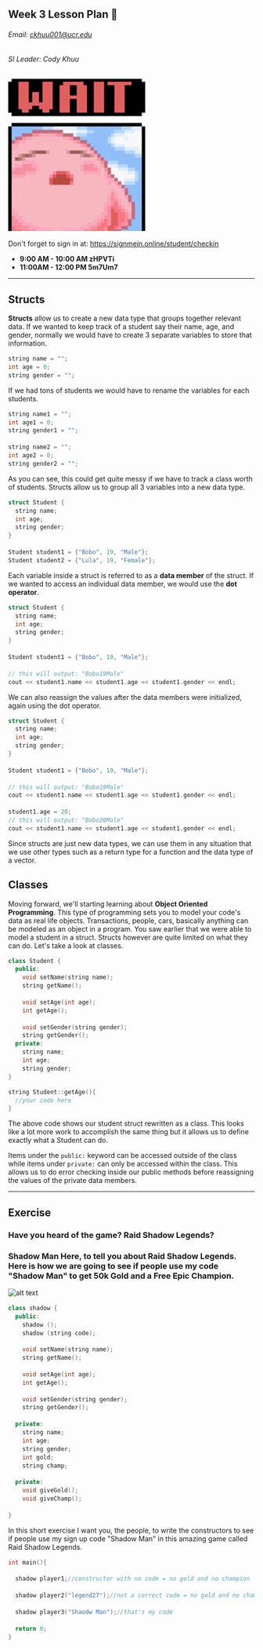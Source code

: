 ## Week 3 Lesson Plan :thinking:
###### Email: ckhuu001@ucr.edu
###### SI Leader: Cody Khuu

![alt text](https://github.com/codyiskhuu/CS-12-SI-Winter-2020/blob/master/images/wait.jpg "Logo Title Text 1")

Don't forget to sign in at: https://signmein.online/student/checkin
* **9:00 AM - 10:00 AM zHPVTi**
* **11:00AM - 12:00 PM 5m7Um7**

---


## Structs

**Structs** allow us to create a new data type that groups together relevant data. If we wanted to keep track of a student say their name, age, and gender, normally we would have to create 3 separate variables to store that information.

```cpp
string name = "";
int age = 0;
string gender = "";
```

If we had tons of students we would have to rename the variables for each students.

```cpp
string name1 = "";
int age1 = 0;
string gender1 = "";

string name2 = "";
int age2 = 0;
string gender2 = "";
```

As you can see, this could get quite messy if we have to track a class worth of students. Structs allow us to group all 3 variables into a new data type.

```cpp
struct Student {
  string name;
  int age;
  string gender;
}

Student student1 = {"Bobo", 19, "Male"};
Student student2 = {"Lula", 19, "Female"};
```

Each variable inside a struct is referred to as a **data member** of the struct. If we wanted to access an individual data member, we would use the **dot operator**.

```cpp
struct Student {
  string name;
  int age;
  string gender;
}

Student student1 = {"Bobo", 19, "Male"};

// this will output: "Bobo19Male"
cout << student1.name << student1.age << student1.gender << endl;
```

We can also reassign the values after the data members were initialized, again using the dot operator.

```cpp
struct Student {
  string name;
  int age;
  string gender;
}

Student student1 = {"Bobo", 19, "Male"};

// this will output: "Bobo19Male"
cout << student1.name << student1.age << student1.gender << endl;

student1.age = 20;
// this will output: "Bobo20Male"
cout << student1.name << student1.age << student1.gender << endl;
```

Since structs are just new data types, we can use them in any situation that we use other types such as a return type for a function and the data type of a vector.

## Classes

Moving forward, we'll starting learning about **Object Oriented Programming**. This type of programming sets you to model your code's data as real life objects. Transactions, people, cars, basically anything can be modeled as an object in a program. You saw earlier that we were able to model a student in a struct. Structs however are quite limited on what they can do. Let's take a look at classes.

```cpp
class Student {
  public:
    void setName(string name);
    string getName();

    void setAge(int age);
    int getAge();

    void setGender(string gender);
    string getGender();
  private:
    string name;
    int age;
    string gender;
}
```
```cpp
string Student::getAge(){
  //your code here
}

```



The above code shows our student struct rewritten as a class. This looks like a lot more work to accomplish the same thing but it allows us to define exactly what a Student can do.

Items under the `public:` keyword can be accessed outside of the class while items under `private:` can only be accessed within the class. This allows us to do error checking inside our public methods before reassigning the values of the private data members.


---

## Exercise

### Have you heard of the game? Raid Shadow Legends?

### Shadow Man Here, to tell you about Raid Shadow Legends. Here is how we are going to see if people use my code "Shadow Man" to get 50k Gold and a Free Epic Champion.

![alt text](https://github.com/codyiskhuu/CS12winter2020/blob/master/images/raid%20shadow%20legends.JPG "Shadow Man") 

```cpp
class shadow {
  public:
    shadow ();
    shadow (string code);    

    void setName(string name);
    string getName();

    void setAge(int age);
    int getAge();

    void setGender(string gender);
    string getGender();

  private:
    string name;
    int age;
    string gender;
    int gold;
    string champ;

  private:
    void giveGold();
    void giveChamp();

}
```

In this short exercise I want you, the people, to write the constructors to see if people use my sign up code "Shadow Man" in this amazing game called Raid Shadow Legends.

```cpp
int main(){

  shadow player1;//constructor with no code = no gold and no champion

  shadow player2("legend27");//not a correct code = no gold and no champion

  shadow player3("Shaodw Man");//that's my code

  return 0;
}

```
